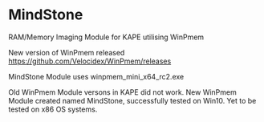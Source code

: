 # MindStone
RAM/Memory Imaging Module for KAPE utilising WinPmem

New version of WinPmem released https://github.com/Velocidex/WinPmem/releases

MindStone Module uses winpmem_mini_x64_rc2.exe

Old WinPmem Module versons in KAPE did not work. New WinPmem Module created named MindStone, successfully tested on Win10.
Yet to be tested on x86 OS systems.


